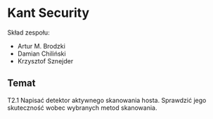 # Kant Security
Skład zespołu:
 - Artur M. Brodzki
 - Damian Chiliński
 - Krzysztof Sznejder

## Temat
T2.1 Napisać detektor aktywnego skanowania hosta. Sprawdzić jego skuteczność wobec wybranych metod skanowania.
